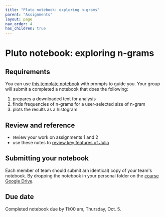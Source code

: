 ```yaml
---
title: "Pluto notebook: exploring n-grams"
parent: "Assignments"
layout: page
nav_order: 4
has_children: true
---
```



# Pluto notebook: exploring n-grams 



## Requirements

You can use [this template notebook](./assignment3.html) with prompts to guide you. Your group will submit a completed a notebook that does the following:

1. prepares a downloaded text for analysis
2. finds frequencies of n-grams for a user-selected size of n-gram
3. plots the results as a histogram


## Review and reference

- review your work on assignments 1 and 2
- use these notes to [review key features of Julia](https://neelsmith.github.io/digitalmyth/julia/)



## Submitting your notebook

Each member of team should submit a(n identical) copy of your team's notebook.  By dropping the notebook in your personal folder on the [course Google Drive](https://drive.google.com/drive/u/0/folders/16AqmgQKUxF0Rx-1DEO5KVcVYedKjzXiH).



## Due date

Completed notebook due by 11:00 am, Thursday, Oct. 5.
